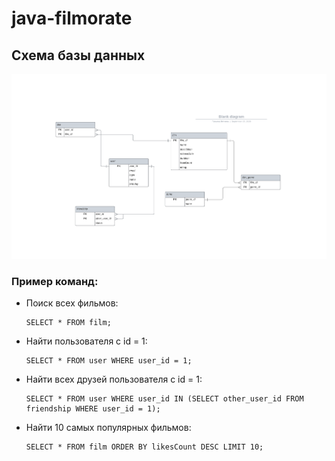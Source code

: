 # java-filmorate
## Схема базы данных

![Схема БД для java-filmorate](https://github.com/TanyaVyatkina/java-filmorate/blob/add-database/Database.png)

### Пример команд:
* Поиск всех фильмов:
  ```
  SELECT * FROM film;
  ```
* Найти пользователя с id = 1:
  ```
  SELECT * FROM user WHERE user_id = 1;
  ```
* Найти всех друзей пользователя с id = 1:
  ```
  SELECT * FROM user WHERE user_id IN (SELECT other_user_id FROM friendship WHERE user_id = 1);
  ```
* Найти 10 самых популярных фильмов:
  ```
  SELECT * FROM film ORDER BY likesCount DESC LIMIT 10;
  ```
  

